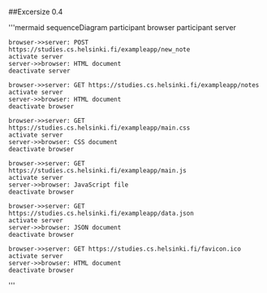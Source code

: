 
##Excersize 0.4

'''mermaid
sequenceDiagram
    participant browser 
    participant server

    browser->>server: POST https://studies.cs.helsinki.fi/exampleapp/new_note
    activate server 
    server->>browser: HTML document 
    deactivate server

    browser->>server: GET https://studies.cs.helsinki.fi/exampleapp/notes
    activate server
    server->>browser: HTML document 
    deactivate browser

    browser->>server: GET https://studies.cs.helsinki.fi/exampleapp/main.css
    activate server
    server->>browser: CSS document 
    deactivate browser

    browser->>server: GET https://studies.cs.helsinki.fi/exampleapp/main.js
    activate server
    server->>browser: JavaScript file 
    deactivate browser

    browser->>server: GET https://studies.cs.helsinki.fi/exampleapp/data.json
    activate server
    server->>browser: JSON document 
    deactivate browser

    browser->>server: GET https://studies.cs.helsinki.fi/favicon.ico
    activate server
    server->>browser: HTML document 
    deactivate browser
'''





